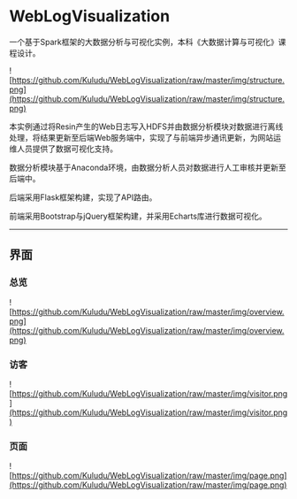 # WebLogVisualization

一个基于Spark框架的大数据分析与可视化实例，本科《大数据计算与可视化》课程设计。

![https://github.com/Kuludu/WebLogVisualization/raw/master/img/structure.png](https://github.com/Kuludu/WebLogVisualization/raw/master/img/structure.png)

本实例通过将Resin产生的Web日志写入HDFS并由数据分析模块对数据进行离线处理，将结果更新至后端Web服务端中，实现了与前端异步通讯更新，为网站运维人员提供了数据可视化支持。

数据分析模块基于Anaconda环境，由数据分析人员对数据进行人工审核并更新至后端中。

后端采用Flask框架构建，实现了API路由。

前端采用Bootstrap与jQuery框架构建，并采用Echarts库进行数据可视化。

***

## 界面

### 总览

![https://github.com/Kuludu/WebLogVisualization/raw/master/img/overview.png](https://github.com/Kuludu/WebLogVisualization/raw/master/img/overview.png)

### 访客

![https://github.com/Kuludu/WebLogVisualization/raw/master/img/visitor.png](https://github.com/Kuludu/WebLogVisualization/raw/master/img/visitor.png)

### 页面

![https://github.com/Kuludu/WebLogVisualization/raw/master/img/page.png](https://github.com/Kuludu/WebLogVisualization/raw/master/img/page.png)



